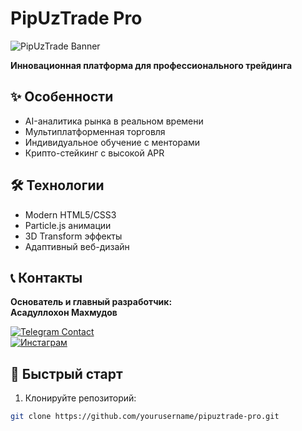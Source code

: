# PipUzTrade Pro

![PipUzTrade Banner](https://via.placeholder.com/1200x400.png?text=PipUzTrade+Pro+-+Professional+Forex+%26+Crypto+Solutions)

**Инновационная платформа для профессионального трейдинга**

## ✨ Особенности
- AI-аналитика рынка в реальном времени
- Мультиплатформенная торговля
- Индивидуальное обучение с менторами
- Крипто-стейкинг с высокой APR

## 🛠 Технологии
- Modern HTML5/CSS3
- Particle.js анимации
- 3D Transform эффекты
- Адаптивный веб-дизайн

## 📞 Контакты
**Основатель и главный разработчик:**  
**Асадуллохон Махмудов**  

[![Telegram Contact](https://img.shields.io/badge/%F0%9F%94%8E-Telegram-%232CA5E0?style=for-the-badge&logo=telegram)](https://t.me/AsadulloxonFX)  
[![Инстаграм](https://img.shields.io/badge/%F0%9F%93%B3-Instagram-%23E4405F?style=for-the-badge&logo=instagram)](https://www.instagram.com/pipuz.trade)

## 🚀 Быстрый старт
1. Клонируйте репозиторий:
```bash
git clone https://github.com/yourusername/pipuztrade-pro.git
